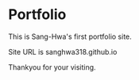 # Portfolio

This is Sang-Hwa's first portfolio site.

Site URL is sanghwa318.github.io

Thankyou for your visiting.
